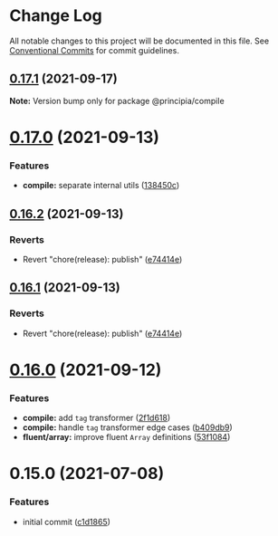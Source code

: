 # Change Log

All notable changes to this project will be documented in this file.
See [Conventional Commits](https://conventionalcommits.org) for commit guidelines.

## [0.17.1](https://github.com/0x706b/principia.ts/compare/@principia/compile@0.17.0...@principia/compile@0.17.1) (2021-09-17)

**Note:** Version bump only for package @principia/compile





# [0.17.0](https://github.com/0x706b/principia.ts/compare/@principia/compile@0.16.2...@principia/compile@0.17.0) (2021-09-13)


### Features

* **compile:** separate internal utils ([138450c](https://github.com/0x706b/principia.ts/commit/138450cd24edde829e03ca38a6a1cf9b9c51cdae))





## [0.16.2](https://github.com/0x706b/principia.ts/compare/@principia/compile@0.16.1...@principia/compile@0.16.2) (2021-09-13)


### Reverts

* Revert "chore(release): publish" ([e74414e](https://github.com/0x706b/principia.ts/commit/e74414effa51392092770ecd542b55608dbb1201))





## [0.16.1](https://github.com/0x706b/principia.ts/compare/@principia/compile@0.16.1...@principia/compile@0.16.1) (2021-09-13)


### Reverts

* Revert "chore(release): publish" ([e74414e](https://github.com/0x706b/principia.ts/commit/e74414effa51392092770ecd542b55608dbb1201))





# [0.16.0](https://github.com/0x706b/principia.ts/compare/@principia/compile@0.15.0...@principia/compile@0.16.0) (2021-09-12)


### Features

* **compile:** add `tag` transformer ([2f1d618](https://github.com/0x706b/principia.ts/commit/2f1d6186a69804b169d7dc2eb96346d612fd3582))
* **compile:** handle `tag` transformer edge cases ([b409db9](https://github.com/0x706b/principia.ts/commit/b409db9670c30dc1bd29de1d768338ff9bf50ba4))
* **fluent/array:** improve fluent `Array` definitions ([53f1084](https://github.com/0x706b/principia.ts/commit/53f10848563b314235d07b896c065f0d8feed638))





# 0.15.0 (2021-07-08)


### Features

* initial commit ([c1d1865](https://github.com/0x706b/principia.ts/commit/c1d1865d93b8c7762c4cdfa912360f467c0bae02))
